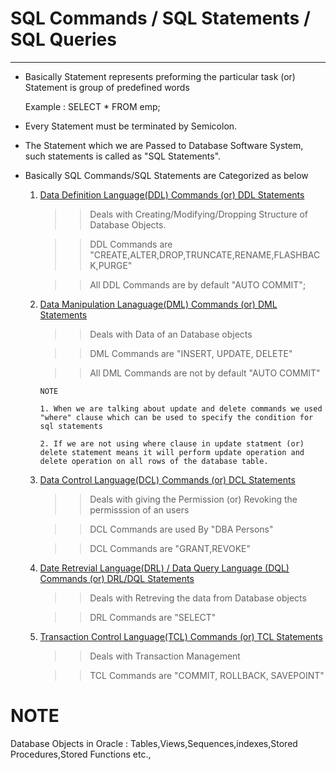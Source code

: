 # SQL Commands / SQL Statements / SQL Queries
------------
* Basically Statement represents preforming the particular task (or) Statement is group of predefined words
   
   Example : SELECT * FROM emp;

* Every Statement must be terminated by Semicolon.

* The Statement which we are Passed to Database Software System, such statements is called as "SQL Statements".

* Basically SQL Commands/SQL Statements are Categorized as below

   1) <ins>Data Definition Language(DDL) Commands (or) DDL Statements </ins> 

      >> Deals with Creating/Modifying/Dropping Structure of Database Objects.

      >> DDL Commands are  "CREATE,ALTER,DROP,TRUNCATE,RENAME,FLASHBACK,PURGE"
	  
	  >> All DDL Commands are by default "AUTO COMMIT";

   2) <ins>Data Manipulation Lanaguage(DML) Commands (or) DML Statements</ins>
      
       >> Deals with Data of an Database objects

       >> DML Commands are "INSERT, UPDATE, DELETE"  
       
       >> All DML Commands are not by default "AUTO COMMIT"	  

       ```
	   NOTE
  
	   1. When we are talking about update and delete commands we used "where" clause which can be used to specify the condition for sql statements

	   2. If we are not using where clause in update statment (or) delete statement means it will perform update operation and delete operation on all rows of the database table.
	   ```

   3) <ins>Data Control Language(DCL) Commands (or) DCL Statements</ins>
       
       >> Deals with giving the Permission (or) Revoking the permisssion of an users
 
       >> DCL Commands are used By "DBA Persons"

       >> DCL Commands are "GRANT,REVOKE"       

   4) <ins>Date Retrevial Language(DRL) / Data Query Language (DQL) Commands (or) DRL/DQL Statements</ins>

       >> Deals with Retreving the data from Database objects

       >> DRL Commands are "SELECT"

   5) <ins>Transaction Control Language(TCL) Commands (or) TCL Statements</ins>

       >> Deals with Transaction Management
  
       >> TCL Commands are "COMMIT, ROLLBACK, SAVEPOINT"
	   
NOTE
====
Database Objects in Oracle : Tables,Views,Sequences,indexes,Stored Procedures,Stored Functions etc.,	   
